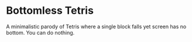 # Bottomless Tetris

A minimalistic parody of Tetris where a single block falls yet screen has no bottom. You can do nothing.
